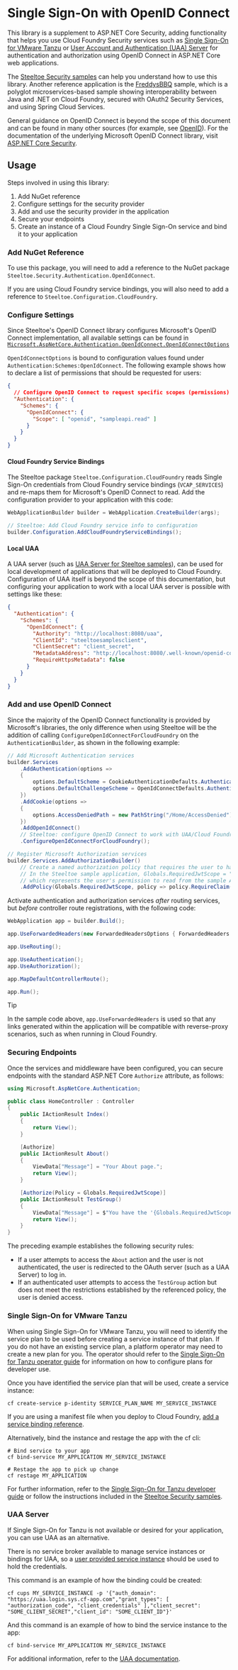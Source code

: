 # Single Sign-On with OpenID Connect

This library is a supplement to ASP.NET Core Security, adding functionality that helps you use Cloud Foundry Security services such as [Single Sign-On for VMware Tanzu](https://techdocs.broadcom.com/us/en/vmware-tanzu/platform-services/single-sign-on-for-tanzu/1-16/sso-tanzu/index.html) or [User Account and Authentication (UAA) Server](https://github.com/cloudfoundry/uaa) for authentication and authorization using OpenID Connect in ASP.NET Core web applications.

The [Steeltoe Security samples](https://github.com/SteeltoeOSS/Samples/blob/latest/Security/src/AuthWeb/README.md) can help you understand how to use this library. Another reference application is the [FreddysBBQ](https://github.com/SteeltoeOSS/Samples/blob/latest/FreddysBBQ) sample, which is a polyglot microservices-based sample showing interoperability between Java and .NET on Cloud Foundry, secured with OAuth2 Security Services, and using Spring Cloud Services.

General guidance on OpenID Connect is beyond the scope of this document and can be found in many other sources (for example, see [OpenID](https://openid.net/developers/how-connect-works/)).
For the documentation of the underlying Microsoft OpenID Connect library, visit [ASP.NET Core Security](https://learn.microsoft.com/aspnet/core/security).

## Usage

Steps involved in using this library:

1. Add NuGet reference
1. Configure settings for the security provider
1. Add and use the security provider in the application
1. Secure your endpoints
1. Create an instance of a Cloud Foundry Single Sign-On service and bind it to your application

### Add NuGet Reference

To use this package, you will need to add a reference to the NuGet package `Steeltoe.Security.Authentication.OpenIdConnect`.

If you are using Cloud Foundry service bindings, you will also need to add a reference to `Steeltoe.Configuration.CloudFoundry`.

### Configure Settings

Since Steeltoe's OpenID Connect library configures Microsoft's OpenID Connect implementation, all available settings can be found in [`Microsoft.AspNetCore.Authentication.OpenIdConnect.OpenIdConnectOptions`](https://learn.microsoft.com/dotnet/api/microsoft.aspnetcore.authentication.openidconnect.openidconnectoptions)

`OpenIdConnectOptions` is bound to configuration values found under `Authentication:Schemes:OpenIdConnect`. The following example shows how to declare a list of permissions that should be requested for users:

```json
{
  // Configure OpenID Connect to request specific scopes (permissions)
  "Authentication": {
    "Schemes": {
      "OpenIdConnect": {
        "Scope": [ "openid", "sampleapi.read" ]
      }
    }
  }
}
```

#### Cloud Foundry Service Bindings

The Steeltoe package `Steeltoe.Configuration.CloudFoundry` reads Single Sign-On credentials from Cloud Foundry service bindings (`VCAP_SERVICES`) and re-maps them for Microsoft's OpenID Connect to read. Add the configuration provider to your application with this code:

```csharp
WebApplicationBuilder builder = WebApplication.CreateBuilder(args);

// Steeltoe: Add Cloud Foundry service info to configuration
builder.Configuration.AddCloudFoundryServiceBindings();
```

#### Local UAA

A UAA server (such as [UAA Server for Steeltoe samples](https://github.com/SteeltoeOSS/Dockerfiles/tree/main/uaa-server)), can be used for local development of applications that will be deployed to Cloud Foundry. Configuration of UAA itself is beyond the scope of this documentation, but configuring your application to work with a local UAA server is possible with settings like these:

```json
{
  "Authentication": {
    "Schemes": {
      "OpenIdConnect": {
        "Authority": "http://localhost:8080/uaa",
        "ClientId": "steeltoesamplesclient",
        "ClientSecret": "client_secret",
        "MetadataAddress": "http://localhost:8080/.well-known/openid-configuration",
        "RequireHttpsMetadata": false
      }
    }
  }
}
```

### Add and use OpenID Connect

Since the majority of the OpenID Connect functionality is provided by Microsoft's libraries, the only difference when using Steeltoe will be the addition of calling `ConfigureOpenIdConnectForCloudFoundry` on the `AuthenticationBuilder`, as shown in the following example:

```csharp
// Add Microsoft Authentication services
builder.Services
    .AddAuthentication(options =>
    {
        options.DefaultScheme = CookieAuthenticationDefaults.AuthenticationScheme;
        options.DefaultChallengeScheme = OpenIdConnectDefaults.AuthenticationScheme;
    })
    .AddCookie(options =>
    {
        options.AccessDeniedPath = new PathString("/Home/AccessDenied");
    })
    .AddOpenIdConnect()
    // Steeltoe: configure OpenID Connect to work with UAA/Cloud Foundry
    .ConfigureOpenIdConnectForCloudFoundry();

// Register Microsoft Authorization services
builder.Services.AddAuthorizationBuilder()
    // Create a named authorization policy that requires the user to have a scope with the same value
    // In the Steeltoe sample application, Globals.RequiredJwtScope = "sampleapi.read",
    // which represents the user's permission to read from the sample API
    .AddPolicy(Globals.RequiredJwtScope, policy => policy.RequireClaim("scope", Globals.RequiredJwtScope))
```

Activate authentication and authorization services _after_ routing services, but _before_ controller route registrations, with the following code:

```csharp
WebApplication app = builder.Build();

app.UseForwardedHeaders(new ForwardedHeadersOptions { ForwardedHeaders = ForwardedHeaders.XForwardedHost | ForwardedHeaders.XForwardedProto });

app.UseRouting();

app.UseAuthentication();
app.UseAuthorization();

app.MapDefaultControllerRoute();

app.Run();
```

> [!TIP]
> In the sample code above, `app.UseForwardedHeaders` is used so that any links generated within the application will be compatible with reverse-proxy scenarios, such as when running in Cloud Foundry.

### Securing Endpoints

Once the services and middleware have been configured, you can secure endpoints with the standard ASP.NET Core `Authorize` attribute, as follows:

```csharp
using Microsoft.AspNetCore.Authentication;

public class HomeController : Controller
{
    public IActionResult Index()
    {
        return View();
    }

    [Authorize]
    public IActionResult About()
    {
        ViewData["Message"] = "Your About page.";
        return View();
    }

    [Authorize(Policy = Globals.RequiredJwtScope)]
    public IActionResult TestGroup()
    {
        ViewData["Message"] = $"You have the '{Globals.RequiredJwtScope}' permission.";
        return View();
    }
}
```

The preceding example establishes the following security rules:

* If a user attempts to access the `About` action and the user is not authenticated, the user is redirected to the OAuth server (such as a UAA Server) to log in.
* If an authenticated user attempts to access the `TestGroup` action but does not meet the restrictions established by the referenced policy, the user is denied access.

### Single Sign-On for VMware Tanzu

When using Single Sign-On for VMware Tanzu, you will need to identify the service plan to be used before creating a service instance of that plan.
If you do not have an existing service plan, a platform operator may need to create a new plan for you.
The operator should refer to the [Single Sign-On for Tanzu operator guide](https://techdocs.broadcom.com/us/en/vmware-tanzu/platform-services/single-sign-on-for-tanzu/1-16/sso-tanzu/operator-index.html) for information on how to configure plans for developer use.

Once you have identified the service plan that will be used, create a service instance:

```shell
cf create-service p-identity SERVICE_PLAN_NAME MY_SERVICE_INSTANCE
```

If you are using a manifest file when you deploy to Cloud Foundry, [add a service binding reference](https://docs.cloudfoundry.org/devguide/deploy-apps/manifest-attributes.html#services-block).

Alternatively, bind the instance and restage the app with the cf cli:

```shell
# Bind service to your app
cf bind-service MY_APPLICATION MY_SERVICE_INSTANCE

# Restage the app to pick up change
cf restage MY_APPLICATION
```

For further information, refer to the [Single Sign-On for Tanzu developer guide](https://techdocs.broadcom.com/us/en/vmware-tanzu/platform-services/single-sign-on-for-tanzu/1-16/sso-tanzu/developer-index.html) or follow the instructions included in the [Steeltoe Security samples](https://github.com/SteeltoeOSS/Samples/blob/latest/Security/src/AuthWeb/README.md).

### UAA Server

If Single Sign-On for Tanzu is not available or desired for your application, you can use UAA as an alternative.

There is no service broker available to manage service instances or bindings for UAA, so a [user provided service instance](https://docs.cloudfoundry.org/devguide/services/user-provided.html) should be used to hold the credentials.

This command is an example of how the binding could be created:

```shell
cf cups MY_SERVICE_INSTANCE -p '{"auth_domain": "https://uaa.login.sys.cf-app.com","grant_types": [ "authorization_code", "client_credentials" ],"client_secret": "SOME_CLIENT_SECRET","client_id": "SOME_CLIENT_ID"}'
```

And this command is an example of how to bind the service instance to the app:

```shell
cf bind-service MY_APPLICATION MY_SERVICE_INSTANCE
```

For additional information, refer to the [UAA documentation](https://docs.cloudfoundry.org/concepts/architecture/uaa.html).
